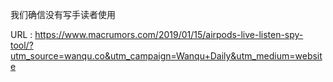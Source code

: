 我们确信没有写手读者使用 
   
  URL : https://www.macrumors.com/2019/01/15/airpods-live-listen-spy-tool/?utm_source=wanqu.co&utm_campaign=Wanqu+Daily&utm_medium=website